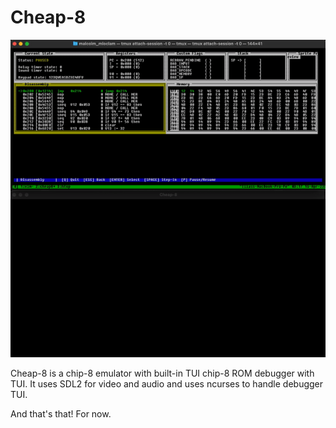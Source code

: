 # Cheap-8

<p align="center">
    <img src="https://raw.githubusercontent.com/iliasizmaylov/cheap8/master/ch8demo.gif" />
</p>

Cheap-8 is a chip-8 emulator with built-in TUI chip-8 ROM debugger with TUI.
It uses SDL2 for video and audio and uses ncurses to handle debugger TUI.

And that's that! For now.
